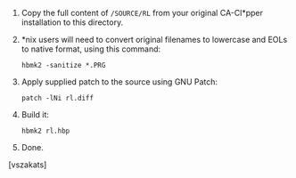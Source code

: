 1. Copy the full content of `/SOURCE/RL` from your original
   CA-Cl*pper installation to this directory.

2. *nix users will need to convert original filenames to lowercase
   and EOLs to native format, using this command:

   `hbmk2 -sanitize *.PRG`

3. Apply supplied patch to the source using GNU Patch:

   `patch -lNi rl.diff`

4. Build it:

   `hbmk2 rl.hbp`

5. Done.

[vszakats]
